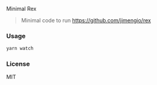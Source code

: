 Minimal Rex

> Minimal code to run https://github.com/jimengio/rex

### Usage

```bash
yarn watch
```

### License

MIT
